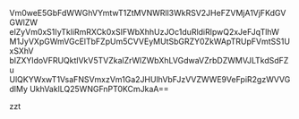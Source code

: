 Vm0weE5GbFdWWGhVYmtwT1ZtMVNWRll3WkRSV2JHeFZVMjA1VjFKdGVGWlZW
elZyVm0xS1IyTkliRmRXCk0xSlFWbXhhUzJOc1duRldiRlpwQ2xJeFJqTlhW
M1JyVXpGWmVGcElTbFZpUm5CVVEyMUtSbGRZY0ZkWApTRUpFVmtSS1UxSXhV
blZXYldoVFRUQktlVkV5TVZkalZrWlZWbXhLVGdwaVZrbDZWMVJLTkdSdFZu
UlQKYWxwT1VsaFNSVmxzVm1Ga2JHUlhVbFJzVVZWWE9VeFpiR2gzWVVGdlMy
UkhVaklLQ25WNGFnPT0KCmJkaA==

zzt